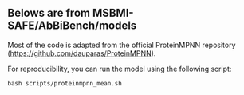 Belows are from  MSBMI-SAFE/AbBiBench/models
----

Most of the code is adapted from the official ProteinMPNN repository (https://github.com/dauparas/ProteinMPNN).

For reproducibility, you can run the model using the following script:

```
bash scripts/proteinmpnn_mean.sh
```
